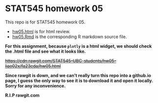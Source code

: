 # STAT545 homework 05
This repo is for STAT545 homework 05.
- [hw05.html](https://github.com/STAT545-UBC-students/hw05-liao02x/blob/master/hw05.html) is for html review.
- [hw05.Rmd](https://github.com/STAT545-UBC-students/hw05-liao02x/blob/master/hw05.Rmd) is the corresponding R markdown source file.

**For this assignment, because `plotly` is a html widget, we should check the .html file and see what it looks like.**

<del>https://cdn.rawgit.com/STAT545-UBC-students/hw05-liao02x/fa23eda/hw05.html</del>

**Since rawgit is down, and we can't really turn this repo into a github.io page, I guess the only way to see it is to download it and open it locally. Sorry for any inconvenience.**

**R.I.P rawgit.com**
